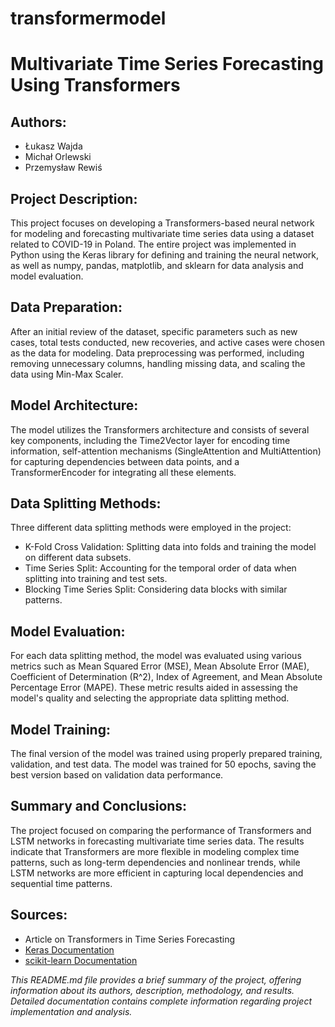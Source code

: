 # transformermodel
# Multivariate Time Series Forecasting Using Transformers
## Authors:
- Łukasz Wajda
- Michał Orlewski
- Przemysław Rewiś

## Project Description:
This project focuses on developing a Transformers-based neural network for modeling and forecasting multivariate time series data using a dataset related to COVID-19 in Poland. The entire project was implemented in Python using the Keras library for defining and training the neural network, as well as numpy, pandas, matplotlib, and sklearn for data analysis and model evaluation. 

## Data Preparation:
After an initial review of the dataset, specific parameters such as new cases, total tests conducted, new recoveries, and active cases were chosen as the data for modeling. Data preprocessing was performed, including removing unnecessary columns, handling missing data, and scaling the data using Min-Max Scaler.

## Model Architecture:
The model utilizes the Transformers architecture and consists of several key components, including the Time2Vector layer for encoding time information, self-attention mechanisms (SingleAttention and MultiAttention) for capturing dependencies between data points, and a TransformerEncoder for integrating all these elements.

## Data Splitting Methods:
Three different data splitting methods were employed in the project:

- K-Fold Cross Validation: Splitting data into folds and training the model on different data subsets.
- Time Series Split: Accounting for the temporal order of data when splitting into training and test sets.
- Blocking Time Series Split: Considering data blocks with similar patterns.

## Model Evaluation:
For each data splitting method, the model was evaluated using various metrics such as Mean Squared Error (MSE), Mean Absolute Error (MAE), Coefficient of Determination (R^2), Index of Agreement, and Mean Absolute Percentage Error (MAPE). These metric results aided in assessing the model's quality and selecting the appropriate data splitting method.

## Model Training:
The final version of the model was trained using properly prepared training, validation, and test data. The model was trained for 50 epochs, saving the best version based on validation data performance.

## Summary and Conclusions:
The project focused on comparing the performance of Transformers and LSTM networks in forecasting multivariate time series data. The results indicate that Transformers are more flexible in modeling complex time patterns, such as long-term dependencies and nonlinear trends, while LSTM networks are more efficient in capturing local dependencies and sequential time patterns.

## Sources:
- Article on Transformers in Time Series Forecasting
- [Keras Documentation](https://keras.io/api/)
- [scikit-learn Documentation](https://scikit-learn.org/stable/modules/classes.html)

*This README.md file provides a brief summary of the project, offering information about its authors, description, methodology, and results. Detailed documentation contains complete information regarding project implementation and analysis.*

